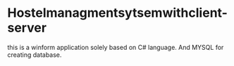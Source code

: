 # Hostelmanagmentsytsemwithclient-server
this is a winform application solely based on C# language. And MYSQL for creating database.
